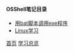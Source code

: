 #### OSShell笔记目录

* [用bat脚本调用exe程序](201904001.md)
* [Linux学习](201905001.md)


[首页](../../README.md)  [学习总览](../../introduction/studyCatalogList.md)
